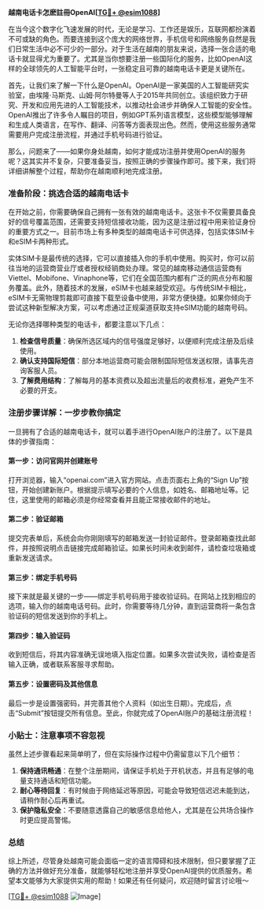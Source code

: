 **越南电话卡怎麽註冊OpenAI[[TG💪+ @esim1088](https://t.me/s/esim1088)]**

在当今这个数字化飞速发展的时代，无论是学习、工作还是娱乐，互联网都扮演着不可或缺的角色。而要连接到这个庞大的网络世界，手机信号和网络服务自然是我们日常生活中必不可少的一部分。对于生活在越南的朋友来说，选择一张合适的电话卡就显得尤为重要了。尤其是当你想要注册一些国际化的服务，比如OpenAI这样的全球领先的人工智能平台时，一张稳定且可靠的越南电话卡更是关键所在。

首先，让我们来了解一下什么是OpenAI。OpenAI是一家美国的人工智能研究实验室，由埃隆·马斯克、山姆·阿尔特曼等人于2015年共同创立。该组织致力于研究、开发和应用先进的人工智能技术，以推动社会进步并确保人工智能的安全性。OpenAI推出了许多令人瞩目的项目，例如GPT系列语言模型，这些模型能够理解和生成人类语言，在写作、翻译、问答等方面表现出色。然而，使用这些服务通常需要用户完成注册流程，并通过手机号码进行验证。

那么，问题来了——如果你身处越南，如何才能成功注册并使用OpenAI的服务呢？这其实并不复杂，只要准备妥当，按照正确的步骤操作即可。接下来，我们将详细讲解整个过程，帮助你在越南顺利地完成注册。

### 准备阶段：挑选合适的越南电话卡

在开始之前，你需要确保自己拥有一张有效的越南电话卡。这张卡不仅需要具备良好的信号覆盖范围，还需要支持短信接收功能，因为这是注册过程中用来验证身份的重要方式之一。目前市场上有多种类型的越南电话卡可供选择，包括实体SIM卡和eSIM卡两种形式。

实体SIM卡是最传统的选择，它可以直接插入你的手机中使用。购买时，你可以前往当地的运营商营业厅或者授权经销商处办理。常见的越南移动通信运营商有Viettel、Mobifone、Vinaphone等，它们在全国范围内都有广泛的网点分布和服务覆盖。此外，随着技术的发展，eSIM卡也越来越受欢迎。与传统SIM卡相比，eSIM卡无需物理剪裁即可直接下载至设备中使用，非常方便快捷。如果你倾向于尝试这种新型解决方案，可以考虑通过正规渠道获取支持eSIM功能的越南号码。

无论你选择哪种类型的电话卡，都要注意以下几点：
1. **检查信号质量**：确保所选区域内的信号强度足够好，以便顺利完成注册及后续使用。
2. **确认支持国际短信**：部分本地运营商可能会限制国际短信发送权限，请事先咨询客服人员。
3. **了解费用结构**：了解每月的基本资费以及超出流量后的收费标准，避免产生不必要的开支。

### 注册步骤详解：一步步教你搞定

一旦拥有了合适的越南电话卡，就可以着手进行OpenAI账户的注册了。以下是具体的步骤指南：

#### 第一步：访问官网并创建账号
打开浏览器，输入“openai.com”进入官方网站。点击页面右上角的“Sign Up”按钮，开始创建新账户。根据提示填写必要的个人信息，如姓名、邮箱地址等。记住，这里使用的邮箱必须是你经常查看并且能正常接收邮件的地址。

#### 第二步：验证邮箱
提交完表单后，系统会向你刚刚填写的邮箱发送一封验证邮件。登录邮箱查找此邮件，并按照说明点击链接完成邮箱验证。如果长时间未收到邮件，请检查垃圾箱或重新发送请求。

#### 第三步：绑定手机号码
接下来就是最关键的一步——绑定手机号码用于接收验证码。在网站上找到相应的选项，输入你的越南电话号码。此时，你需要等待几分钟，直到运营商将一条包含验证码的短信发送到你的手机上。

#### 第四步：输入验证码
收到短信后，将其内容准确无误地填入指定位置。如果多次尝试失败，请检查是否输入正确，或者联系客服寻求帮助。

#### 第五步：设置密码及其他信息
最后一步是设置强密码，并完善其他个人资料（如出生日期）。完成后，点击“Submit”按钮提交所有信息。至此，你就完成了OpenAI账户的基础注册流程！

### 小贴士：注意事项不容忽视

虽然上述步骤看起来简单明了，但在实际操作过程中仍需留意以下几个细节：
1. **保持通讯畅通**：在整个注册期间，请保证手机处于开机状态，并且有足够的电量支持通话和短信功能。
2. **耐心等待回复**：有时候由于网络延迟等原因，可能会导致短信迟迟未能到达，请稍作耐心后再重试。
3. **保护隐私安全**：不要随意透露自己的敏感信息给他人，尤其是在公共场合操作时更应提高警惕。

### 总结

综上所述，尽管身处越南可能会面临一定的语言障碍和技术限制，但只要掌握了正确的方法并做好充分准备，就能够轻松地注册并享受OpenAI提供的优质服务。希望本文能够为大家提供实用的帮助！如果还有任何疑问，欢迎随时留言讨论哦～

[[TG💪+ @esim1088](https://t.me/s/esim1088) ![Image](https://i.postimg.cc/4NQfJmqS/Snipaste-2025-05-13-00-14-12.png)]